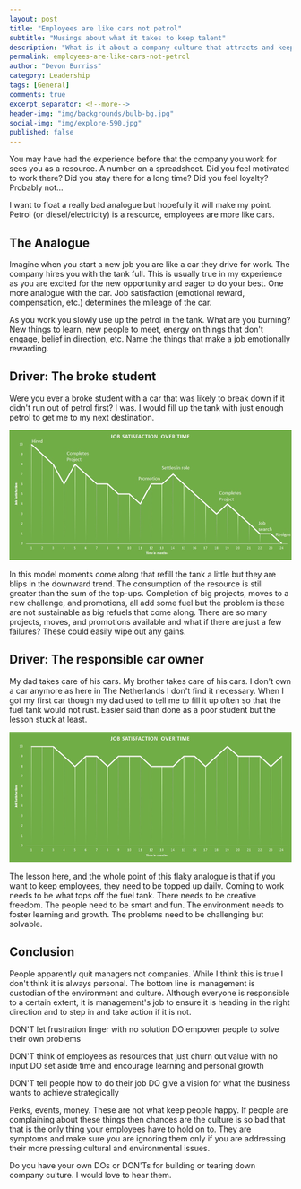 ```yaml
---
layout: post
title: "Employees are like cars not petrol"
subtitle: "Musings about what it takes to keep talent"
description: "What is it about a company culture that attracts and keeps talent?"
permalink: employees-are-like-cars-not-petrol
author: "Devon Burriss"
category: Leadership
tags: [General]
comments: true
excerpt_separator: <!--more-->
header-img: "img/backgrounds/bulb-bg.jpg"
social-img: "img/explore-590.jpg"
published: false
---
```

You may have had the experience before that the company you work for sees you as a resource. A number on a spreadsheet. Did you feel motivated to work there? Did you stay there for a long time? Did you feel loyalty? Probably not...

I want to float a really bad analogue but hopefully it will make my point. Petrol (or diesel/electricity) is a resource, employees are more like cars.

<!--more-->

## The Analogue

Imagine when you start a new job you are like a car they drive for work. The company hires you with the tank full. This is usually true in my experience as you are excited for the new opportunity and eager to do your best. One more analogue with the car. Job satisfaction (emotional reward, compensation, etc.) determines the mileage of the car.

As you work you slowly use up the petrol in the tank. What are you burning? New things to learn, new people to meet, energy on things that don't engage, belief in direction, etc. Name the things that make a job emotionally rewarding.

## Driver: The broke student

Were you ever a broke student with a car that was likely to break down if it didn't run out of petrol first? I was. I would fill up the tank with just enough petrol to get me to my next destination.

![Student tank trajectory](/img/posts/2018/student-tank.jpg)

In this model moments come along that refill the tank a little but they are blips in the downward trend. The consumption of the resource is still greater than the sum of the top-ups. Completion of big projects, moves to a new challenge, and promotions, all add some fuel but the problem is these are not sustainable as big refuels that come along. There are so many projects, moves, and promotions available and what if there are just a few failures? These could easily wipe out any gains.

## Driver: The responsible car owner

My dad takes care of his cars. My brother takes care of his cars. I don't own a car anymore as here in The Netherlands I don't find it necessary. When I got my first car though my dad used to tell me to fill it up often so that the fuel tank would not rust. Easier said than done as a poor student but the lesson stuck at least.

![Adult tank trajectory](/img/posts/2018/adult-tank.jpg)

The lesson here, and the whole point of this flaky analogue is that if you want to keep employees, they need to be topped up daily. Coming to work needs to be what tops off the fuel tank. There needs to be creative freedom. The people need to be smart and fun. The environment needs to foster learning and growth. The problems need to be challenging but solvable.

## Conclusion

People apparently quit managers not companies. While I think this is true I don't think it is always personal. The bottom line is management is custodian of the environment and culture. Although everyone is responsible to a certain extent, it is management's job to ensure it is heading in the right direction and to step in and take action if it is not.

DON'T let frustration linger with no solution
DO empower people to solve their own problems

DON'T think of employees as resources that just churn out value with no input
DO set aside time and encourage learning and personal growth

DON'T tell people how to do their job
DO give a vision for what the business wants to achieve strategically

Perks, events, money. These are not what keep people happy. If people are complaining about these things then chances are the culture is so bad that that is the only thing your employees have to hold on to. They are symptoms and make sure you are ignoring them only if you are addressing their more pressing cultural and environmental issues.

Do you have your own DOs or DON'Ts for building or tearing down company culture. I would love to hear them.